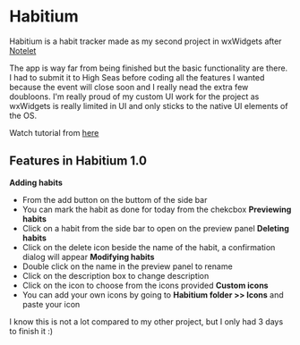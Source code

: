 # Habitium
Habitium is a habit tracker made as my second project in wxWidgets after [Notelet](https://github.com/AdamLotfalla/Notelet) 

The app is way far from being finished but the basic functionality are there. I had to submit it to High Seas before coding all the features I wanted because the event will close soon and I really nead the extra few doubloons. 
I'm really proud of my custom UI work for the project as wxWidgets is really limited in UI and only sticks to the native UI elements of the OS.

Watch tutorial from [here]()

## Features in Habitium 1.0
**Adding habits**
- From the add button on the buttom of the side bar
- You can mark the habit as done for today from the chekcbox 
**Previewing habits**
- Click on a habit from the side bar to open on the preview panel
**Deleting habits**
- Click on the delete icon beside the name of the habit, a confirmation dialog will appear
**Modifying habits**
- Double click on the name in the preview panel to rename
- Click on the description box to change description
- Click on the icon to choose from the icons provided
**Custom icons**
- You can add your own icons by going to **Habitium folder >> Icons** and paste your icon

I know this is not a lot compared to my other project, but I only had 3 days to finish it :)
